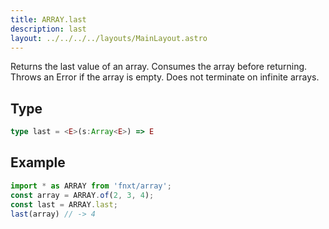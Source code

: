 ```yaml
---
title: ARRAY.last
description: last
layout: ../../../../layouts/MainLayout.astro
---
```

Returns the last value of an array. Consumes the array before returning.
Throws an Error if the array is empty.
Does not terminate on infinite arrays.
## Type
```ts
type last = <E>(s:Array<E>) => E
```

## Example
```ts
import * as ARRAY from 'fnxt/array';
const array = ARRAY.of(2, 3, 4);
const last = ARRAY.last;
last(array) // -> 4
```
